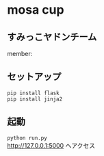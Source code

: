 # mosa cup
## すみっこヤドンチーム
member: 
## セットアップ  

```
pip install flask
pip install jinja2
```

## 起動  
`python run.py`  
http://127.0.0.1:5000 へアクセス  
